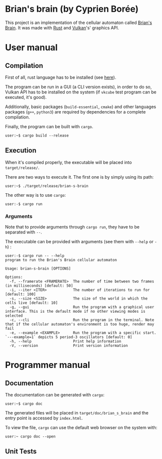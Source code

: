 # Brian's brain (by Cyprien Borée)

This project is an implementation of the cellular automaton called 
[Brian's Brain](https://en.wikipedia.org/wiki/Brian%27s_Brain). It was made  with 
[Rust](https://en.wikipedia.org/wiki/Rust_(programming_language)) and 
[Vulkan](https://en.wikipedia.org/wiki/Vulkan)'s' graphics API.

# User manual

## Compilation

First of all, rust language has to be installed (see [here](https://www.rust-lang.org/tools/install)).

The program can be run in a GUI (a CLI version exists), in order to do so, Vulkan API has to be 
installed on the system (if `vkcube` test program can be executed, it's good).

Additionally, basic packages (`build-essential`, `cmake`) and other languages packages (`g++`, `python3`)
are required by dependencies for a complete compilation.

Finally, the program can be built with `cargo`.
```console
user:~$ cargo build --release 
```

## Execution

When it's compiled properly, the executable will be placed into `target/release/`.

There are two ways to execute it. The first one is by simply using its path:

```console
user:~$ ./target/release/brian-s-brain
```

The other way is to use `cargo`:

```console
user:-$ cargo run
```

### Arguments

Note that to provide arguments through `cargo run`, they have to be separated with `--`.

The executable can be provided with arguments (see them with `--help` or `-h`) :

```console
user:-$ cargo run -- --help
program to run the Brian's Brain cellular automaton

Usage: brian-s-brain [OPTIONS]

Options:
  -f, --framerate <FRAMERATE>  The number of time between two frames (in milliseconds) [default: 50]
  -i, --iter <ITER>            The number of iterations to run for [default: 100]
  -s, --size <SIZE>            The size of the world in which the cells live [default: 10]
  -g, --gui                    Run the program with a graphical user interface. This is the default mode if no other viewing modes is selected
  -c, --cli                    Run the program in the terminal. Note that if the cellular automaton's environment is too huge, render may fail
  -e, --example <EXAMPLE>      Run the program with a specific start. `---example=1` depicts 5 period-3 oscillators [default: 0]
  -h, --help                   Print help information
  -V, --version                Print version information
```

# Programmer manual

## Documentation

The documentation can be generated with `cargo`:

```console
user:~$ cargo doc
```

The generated files will be placed in `target/doc/brian_s_brain` and the entry point is accessed by `index.html`.

To view the file, `cargo` can use the default web browser on the system with:

```console
user:~ cargo doc --open
``` 

## Unit Tests